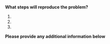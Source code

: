 **What steps will reproduce the problem?**

1.
2.
3.


**Please provide any additional information below**
